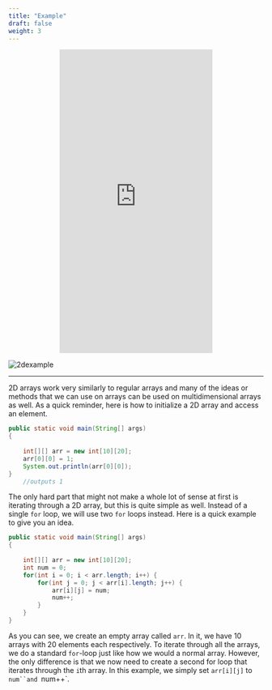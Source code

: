 ```yaml
---
title: "Example"
draft: false
weight: 3
---
```


<p style="text-align: center;"><iframe width="60%" height="600px" src="https://youtube.com/embed/gubVurj607A" frameborder="0" allow="accelerometer; autoplay; clipboard-write; encrypted-media; gyroscope; picture-in-picture" allowfullscreen></iframe></p>

![2dexample](../../img/2dexample.png)
<link rel="stylesheet" href="../../style.css">
<hr>

2D arrays work very similarly to regular arrays and many of the ideas or methods that we can use on arrays can be used on multidimensional arrays as well. As a quick reminder, here is how to initialize a 2D array and access an element.

```java
public static void main(String[] args) 
{ 
  
    int[][] arr = new int[10][20]; 
    arr[0][0] = 1; 
    System.out.println(arr[0][0]); 
} 
    //outputs 1
```

The only hard part that might not make a whole lot of sense at first is iterating through a 2D array, but this is quite simple as well. Instead of a single `for` loop, we will use two `for` loops instead. Here is a quick example to give you an idea. 

```java
public static void main(String[] args) 
{ 
  
    int[][] arr = new int[10][20]; 
    int num = 0;
    for(int i = 0; i < arr.length; i++) {
        for(int j = 0; j < arr[i].length; j++) {
            arr[i][j] = num;
            num++;
        }
    }
} 
```

As you can see, we create an empty array called `arr`. In it, we have 10 arrays with 20 elements each respectively. To iterate through all the arrays, we do a standard `for`-loop just like how we would a normal array. However, the only difference is that we now need to create a second for loop that iterates through the `i`th array. In this example, we simply set `arr[i][j]` to `num``and `num++`.
